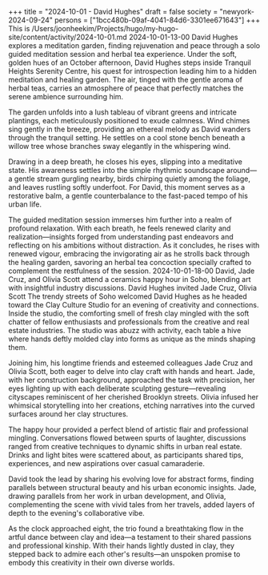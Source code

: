 +++
title = "2024-10-01 - David Hughes"
draft = false
society = "newyork-2024-09-24"
persons = ["1bcc480b-09af-4041-84d6-3301ee671643"]
+++
This is /Users/joonheekim/Projects/hugo/my-hugo-site/content/activity/2024-10-01.md
2024-10-01-13-00
David Hughes explores a meditation garden, finding rejuvenation and peace through a solo guided meditation session and herbal tea experience.
Under the soft, golden hues of an October afternoon, David Hughes steps inside Tranquil Heights Serenity Centre, his quest for introspection leading him to a hidden meditation and healing garden. The air, tinged with the gentle aroma of herbal teas, carries an atmosphere of peace that perfectly matches the serene ambience surrounding him.

The garden unfolds into a lush tableau of vibrant greens and intricate plantings, each meticulously positioned to exude calmness. Wind chimes sing gently in the breeze, providing an ethereal melody as David wanders through the tranquil setting. He settles on a cool stone bench beneath a willow tree whose branches sway elegantly in the whispering wind.

Drawing in a deep breath, he closes his eyes, slipping into a meditative state. His awareness settles into the simple rhythmic soundscape around—a gentle stream gurgling nearby, birds chirping quietly among the foliage, and leaves rustling softly underfoot. For David, this moment serves as a restorative balm, a gentle counterbalance to the fast-paced tempo of his urban life.

The guided meditation session immerses him further into a realm of profound relaxation. With each breath, he feels renewed clarity and realization—insights forged from understanding past endeavors and reflecting on his ambitions without distraction. As it concludes, he rises with renewed vigour, embracing the invigorating air as he strolls back through the healing garden, savoring an herbal tea concoction specially crafted to complement the restfulness of the session.
2024-10-01-18-00
David, Jade Cruz, and Olivia Scott attend a ceramics happy hour in Soho, blending art with insightful industry discussions.
David Hughes invited Jade Cruz, Olivia Scott
The trendy streets of Soho welcomed David Hughes as he headed toward the Clay Culture Studio for an evening of creativity and connections. Inside the studio, the comforting smell of fresh clay mingled with the soft chatter of fellow enthusiasts and professionals from the creative and real estate industries. The studio was abuzz with activity, each table a hive where hands deftly molded clay into forms as unique as the minds shaping them.

Joining him, his longtime friends and esteemed colleagues Jade Cruz and Olivia Scott, both eager to delve into clay craft with hands and heart. Jade, with her construction background, approached the task with precision, her eyes lighting up with each deliberate sculpting gesture—revealing cityscapes reminiscent of her cherished Brooklyn streets. Olivia infused her whimsical storytelling into her creations, etching narratives into the curved surfaces around her clay structures.

The happy hour provided a perfect blend of artistic flair and professional mingling. Conversations flowed between spurts of laughter, discussions ranged from creative techniques to dynamic shifts in urban real estate. Drinks and light bites were scattered about, as participants shared tips, experiences, and new aspirations over casual camaraderie. 

David took the lead by sharing his evolving love for abstract forms, finding parallels between structural beauty and his urban economic insights. Jade, drawing parallels from her work in urban development, and Olivia, complementing the scene with vivid tales from her travels, added layers of depth to the evening's collaborative vibe.

As the clock approached eight, the trio found a breathtaking flow in the artful dance between clay and idea—a testament to their shared passions and professional kinship. With their hands lightly dusted in clay, they stepped back to admire each other's results—an unspoken promise to embody this creativity in their own diverse worlds.
